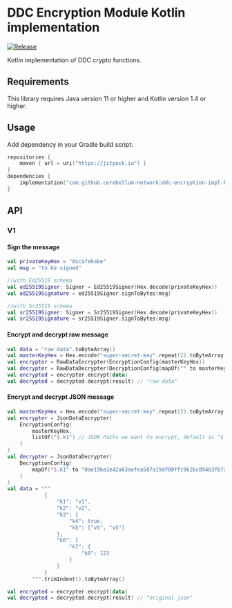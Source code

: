 # DDC Encryption Module Kotlin implementation

[![Release](https://jitpack.io/v/cerebellum-network/ddc-encryption-impl-kotlin.svg)](https://jitpack.io/#cerebellum-network/ddc-encryption-impl-kotlin)

Kotlin implementation of DDC crypto functions.

## Requirements

This library requires Java version 11 or higher and Kotlin version 1.4 or higher.

## Usage

Add dependency in your Gradle build script:

```kotlin
repositories {
    maven { url = uri("https://jitpack.io") }
}
dependencies {
    implementation("com.github.cerebellum-network:ddc-encryption-impl-kotlin:1.+")
}
```

## API

### V1

#### Sign the message

```kotlin
val privateKeyHex = "0xcafebabe"
val msg = "to be signed"

//with Ed25519 schema
val ed25519Signer: Signer = Ed25519Signer(Hex.decode(privateKeyHex))
val ed25519Signature = ed25519Signer.signToBytes(msg)

//with Sr25519 schema
val sr25519Signer: Signer = Sr25519Signer(Hex.decode(privateKeyHex))
val sr25519Signature = sr25519Signer.signToBytes(msg)
```

#### Encrypt and decrypt raw message

```kotlin
val data = "raw data".toByteArray()
val masterKeyHex = Hex.encode("super-secret-key".repeat(2).toByteArray())
val encrypter = RawDataEncrypter(EncryptionConfig(masterKeyHex))
val decrypter = RawDataDecrypter(DecryptionConfig(mapOf("" to masterKeyHex)))
val encrypted = encrypter.encrypt(data)
val decrypted = decrypted.decrypt(result) // "raw data"
```

#### Encrypt and decrypt JSON message

```kotlin
val masterKeyHex = Hex.encode("super-secret-key".repeat(2).toByteArray())
val encrypter = JsonDataEncrypter(
    EncryptionConfig(
        masterKeyHex,
        listOf("$.k1") // JSON Paths we want to encrypt, default is "$..*" which means all fields
    )
)
val decrypter = JsonDataDecrypter(
    DecryptionConfig(
        mapOf("$.k1" to "0ae19ba1e42a63aefea507a19df00ffc962bc894b3fb720723d45e456f636977") // derived key for this path
    )
)
val data = """
            {
                "k1": "v1",
                "k2": "v2",
                "k3": {
                    "k4": true,
                    "k5": ["v5", "v5"]
                },
                "k6": {
                    "k7": {
                        "k8": 123
                    }
                }
            }
        """.trimIndent().toByteArray()

val encrypted = encrypter.encrypt(data)
val decrypted = decrypted.decrypt(result) // "original json"
```


